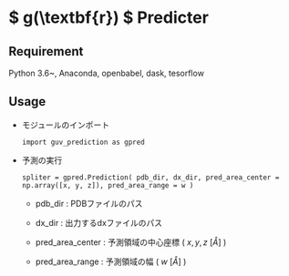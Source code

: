 $ g(\textbf{r}) $ Predicter 
====

## Requirement
Python 3.6~, Anaconda, openbabel, dask, tesorflow

## Usage

* モジュールのインポート

  `import guv_prediction as gpred`
  
* 予測の実行

  `spliter = gpred.Prediction( pdb_dir, dx_dir, pred_area_center = np.array([x, y, z]), pred_area_range = w )`

  * pdb_dir : PDBファイルのパス      
  
  * dx_dir : 出力するdxファイルのパス
  
  * pred_area_center : 予測領域の中心座標 ( $x,y,z$ [$Å$] ) 

  * pred_area_range : 予測領域の幅 ( $w$ [$Å$] )     
  